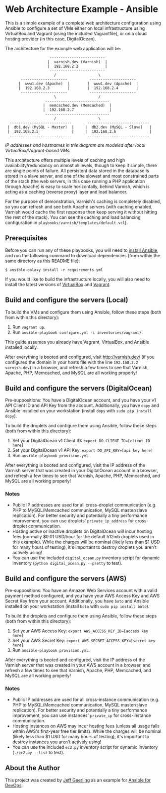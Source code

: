 # Web Architecture Example - Ansible

This is a simple example of a complete web architecture configuration using Ansible to configure a set of VMs either on local infrastructure using VirtualBox and Vagrant (using the included Vagrantfile), or on a cloud hosting provider (in this case, DigitalOcean).

The architecture for the example web application will be:

                        -------------------------
                       |  varnish.dev (Varnish)  |
                       |  192.168.2.2            |
                        -------------------------
                          /                   \
           ---------------------          ---------------------
          |  www1.dev (Apache)  |        |  www1.dev (Apache)  |
          |  192.168.2.3        |        |  192.168.2.4        |
           ---------------------          ---------------------
                          \                   /
                      -----------------------------
                     |  memcached.dev (Memcached)  |
                     |  192.168.2.7                |
                      -----------------------------
                          /                   \
      ----------------------------       ----------------------------
     |  db1.dev (MySQL - Master)  |     |  db2.dev (MySQL - Slave)   |
     |  192.168.2.5               |     |  192.168.2.6               |
      ----------------------------       ----------------------------

*IP addresses and hostnames in this diagram are modeled after local VirtualBox/Vagrant-based VMs.*

This architecture offers multiple levels of caching and high availability/redundancy on almost all levels, though to keep it simple, there are single points of failure. All persistent data stored in the database is stored in a slave server, and one of the slowest and most constrained parts of the stack (the web servers, in this case running a PHP application through Apache) is easy to scale horizontally, behind Varnish, which is acting as a caching (reverse proxy) layer and load balancer.

For the purpose of demonstration, Varnish's caching is completely disabled, so you can refresh and see both Apache servers (with caching enabled, Varnish would cache the first response then keep serving it without hitting the rest of the stack). You can see the caching and load balancing configuration in `playbooks/varnish/templates/default.vcl`).

## Prerequisites

Before you can run any of these playbooks, you will need to [install Ansible](http://docs.ansible.com/intro_installation.html), and run the following command to download dependencies (from within the same directory as this README file):

    $ ansible-galaxy install -r requirements.yml

If you would like to build the infrastructure locally, you will also need to install the latest versions of [VirtualBox](https://www.virtualbox.org/wiki/Downloads) and [Vagrant](https://www.vagrantup.com/downloads.html).

## Build and configure the servers (Local)

To build the VMs and configure them using Ansible, follow these steps (both from within this directory):

  1. Run `vagrant up`.
  2. Run `ansible-playbook configure.yml -i inventories/vagrant/`.

This guide assumes you already have Vagrant, VirtualBox, and Ansible installed locally.

After everything is booted and configured, visit http://varnish.dev/ (if you configured the domain in your hosts file with the line `192.168.2.2  varnish.dev`) in a browser, and refresh a few times to see that Varnish, Apache, PHP, Memcached, and MySQL are all working properly!

## Build and configure the servers (DigitalOcean)

Pre-suppositions: You have a DigitalOcean account, and you have your v1 API Client ID and API Key from the account. Additionally, you have `dopy` and Ansible installed on your workstation (install `dopy` with `sudo pip install dopy`).

To build the droplets and configure them using Ansible, follow these steps (both from within this directory):

  1. Set your DigitalOcean v1 Client ID: `export DO_CLIENT_ID=[client ID here]`
  2. Set your DigitalOcean v1 API Key: `export DO_API_KEY=[api key here]`
  3. Run `ansible-playbook provision.yml`.

After everything is booted and configured, visit the IP address of the Varnish server that was created in your DigitalOcean account in a browser, and refresh a few times to see that Varnish, Apache, PHP, Memcached, and MySQL are all working properly!

### Notes

  - Public IP addresses are used for all cross-droplet communication (e.g. PHP to MySQL/Memcached communication, MySQL master/slave replication). For better security and potentially a tiny performance improvement, you can use droplets' `private_ip_address` for cross-droplet communication.
  - Hosting active or inactive droplets on DigitalOcean will incur hosting fees (normally $0.01 USD/hour for the default 512mb droplets used in this example). While the charges will be nominal (likely less than $1 USD for many hours of testing), it's important to destroy droplets you aren't actively using!
  - You can use the included `digital_ocean.py` inventory script for dynamic inventory (`python digital_ocean.py --pretty` to test).

## Build and configure the servers (AWS)

Pre-suppositions: You have an Amazon Web Services account with a valid payment method configured, and you have your AWS Access Key and AWS Secret Key from your account. Additionally, you have `boto` and Ansible installed on your workstation (install `boto` with `sudo pip install boto`).

To build the droplets and configure them using Ansible, follow these steps (both from within this directory):

  1. Set your AWS Access Key: `export AWS_ACCESS_KEY_ID=[access key here]`
  2. Set your AWS Secret Key: `export AWS_SECRET_ACCESS_KEY=[secret key here]`
  3. Run `ansible-playbook provision.yml`.

After everything is booted and configured, visit the IP address of the Varnish server that was created in your AWS account in a browser, and refresh a few times to see that Varnish, Apache, PHP, Memcached, and MySQL are all working properly!

### Notes

  - Public IP addresses are used for all cross-instance communication (e.g. PHP to MySQL/Memcached communication, MySQL master/slave replication). For better security and potentially a tiny performance improvement, you can use instances' `private_ip` for cross-instance communication.
  - Hosting instances on AWS may incur hosting fees (unless all usage falls within AWS's first-year free tier limits). While the charges will be nominal (likely less than $1 USD for many hours of testing), it's important to destroy instances you aren't actively using!
  - You can use the included `ec2.py` inventory script for dynamic inventory (`./ec2.py --list` to test).

## About the Author

This project was created by [Jeff Geerling](http://jeffgeerling.com/) as an example for [Ansible for DevOps](http://www.ansiblefordevops.com/).
